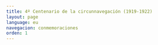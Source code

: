 ```yaml
---
title: 4º Centenario de la circunnavegación (1919-1922)
layout: page
language: eu
navegacion: conmemoraciones
orden: 1
---
```

